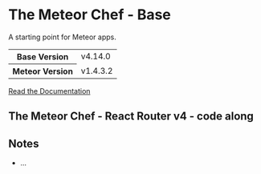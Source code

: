 # The Meteor Chef - Base
A starting point for Meteor apps.

<table>
  <tbody>
    <tr>
      <th>Base Version</th>
      <td>v4.14.0</td>
    </tr>
    <tr>
      <th>Meteor Version</th>
      <td>v1.4.3.2</td>
    </tr>
  </tbody>
</table>

[Read the Documentation](http://themeteorchef.com/base)

## The Meteor Chef - React Router v4 - code along

## Notes
* ...

